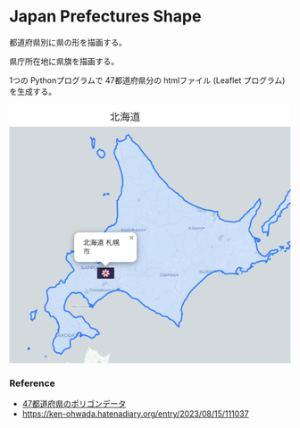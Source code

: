 Japan Prefectures Shape
===============

都道府県別に県の形を描画する。

県庁所在地に県旗を描画する。

1つの Pythonプログラムで
47都道府県分の htmlファイル (Leaflet プログラム)を生成する。

![北海ど](https://github.com/ohwada/World_Countries/blob/main/geojson/folium/japan_prefectures_shape/screenshots/hokkaido.png)

### Reference

- [47都道府県のポリゴンデータ](https://japonyol.net/editor/article/47-prefectures-geojson.html)
- https://ken-ohwada.hatenadiary.org/entry/2023/08/15/111037
